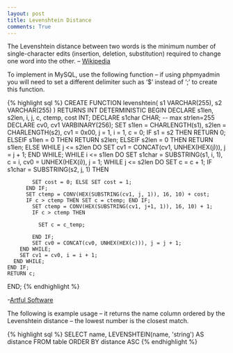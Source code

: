 ```yaml
---
layout: post
title: Levenshtein Distance
comments: True
---
```


The Levenshtein distance between two words is the minimum number of single-character edits (insertion, deletion, substitution) required to change one word into the other. – [Wikipedia](http://en.wikipedia.org/wiki/Levenshtein_distance)

To implement in MySQL, use the following function – if using phpmyadmin you will need to set a different delimiter such as ‘$’ instead of ‘;’ to create this function.

{% highlight sql %}
CREATE FUNCTION levenshtein( s1 VARCHAR(255), s2 VARCHAR(255) ) 
  RETURNS INT 
  DETERMINISTIC 
  BEGIN 
    DECLARE s1len, s2len, i, j, c, ctemp, cost INT; 
    DECLARE s1char CHAR; 
    -- max strlen=255 
    DECLARE cv0, cv1 VARBINARY(256); 
    SET s1len = CHARLENGTH(s1), s2len = CHARLENGTH(s2), cv1 = 0x00, j = 1, i = 1, c = 0; 
    IF s1 = s2 THEN 
      RETURN 0; 
    ELSEIF s1len = 0 THEN 
      RETURN s2len; 
    ELSEIF s2len = 0 THEN 
      RETURN s1len; 
    ELSE 
      WHILE j <= s2len DO 
        SET cv1 = CONCAT(cv1, UNHEX(HEX(j))), j = j + 1; 
      END WHILE; 
      WHILE i <= s1len DO 
        SET s1char = SUBSTRING(s1, i, 1), c = i, cv0 = UNHEX(HEX(i)), j = 1; 
        WHILE j <= s2len DO 
          SET c = c + 1; 
          IF s1char = SUBSTRING(s2, j, 1) THEN

            SET cost = 0; ELSE SET cost = 1; 
          END IF; 
          SET ctemp = CONV(HEX(SUBSTRING(cv1, j, 1)), 16, 10) + cost; 
          IF c > ctemp THEN SET c = ctemp; END IF; 
            SET ctemp = CONV(HEX(SUBSTRING(cv1, j+1, 1)), 16, 10) + 1; 
            IF c > ctemp THEN

              SET c = c_temp;

            END IF; 
            SET cv0 = CONCAT(cv0, UNHEX(HEX(c))), j = j + 1; 
        END WHILE; 
        SET cv1 = cv0, i = i + 1; 
      END WHILE; 
    END IF; 
    RETURN c; 
  END;
  {% endhighlight %}

 -[Artful Software](http://www.artfulsoftware.com/infotree/qrytip.php?id=552)

 The following is example usage – it returns the name column ordered by the Levenshtein distance – the lowest number is the closest match.

{% highlight sql %}
SELECT name, LEVENSHTEIN(name, 'string') AS distance 
        FROM table ORDER BY distance ASC
{% endhighlight %}